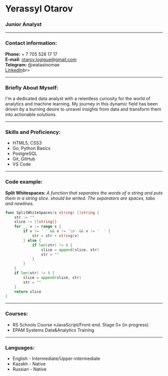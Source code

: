 # Yerassyl Otarov
### Junior Analyst

---

### Contact information:

**Phone:** + 7 705 528 17 17<br>
**E-mail:** otarov.logigue@gmail.com<br>
**Telegram:** @watasinomae<br>
[LinkedIn](https://www.linkedin.com/in/yotarov/)br>

---

### Briefly About Myself:

I'm a dedicated data analyst with a relentless curiosity for the world of analytics and machine learning. My journey in this dynamic field has been driven by a burning desire to unravel insights from data and transform them into actionable solutions.<br>

---

### Skills and Proficiency:

- HTML5, CSS3
- Go, Python Basics
- PostgreSQL
- Git, GitHub
- VS Code

---

### Code example:

**Split Whitespaces:**
*A function that separates the words of a string and puts them in a string slice. should be writed. The separators are spaces, tabs and newlines.*

```Go
func SplitWhiteSpaces(s string) []string {
	str := ""
	slice := []string{}
	for _, v := range s {
		if v != ' ' && v != '\n' && v != '	' {
			str = str + string(v)
		} else {
			if len(str) != 0 {
				slice = append(slice, str)
				str = ""
			}
		}
	}
	if len(str) != 0 {
		slice = append(slice, str)
		str = ""
	}
	return slice
}
```
---

### Courses:

- RS Schools Course «JavaScript/Front-end. Stage 0» (in progress)
- EPAM Systems Data&Analytics Training

---

### Languages:

- English \- Intermediate/Upper-intermediate<br>
- Kazakh \- Native
- Russian \- Native


